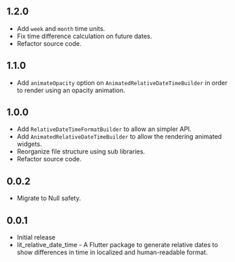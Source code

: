 ## 1.2.0

- Add `week` and `month` time units.
- Fix time difference calculation on future dates.
- Refactor source code.

## 1.1.0

- Add `animateOpacity` option on `AnimatedRelativeDateTimeBuilder` in order to render using an opacity animation.

## 1.0.0

- Add `RelativeDateTimeFormatBuilder` to allow an simpler API.
- Add `AnimatedRelativeDateTimeBuilder` to allow the rendering animated widgets.
- Reorganize file structure using sub libraries.
- Refactor source code.

## 0.0.2

- Migrate to Null safety.

## 0.0.1

- Initial release
- lit_relative_date_time - A Flutter package to generate relative dates to show differences in time in localized and human-readable format.
